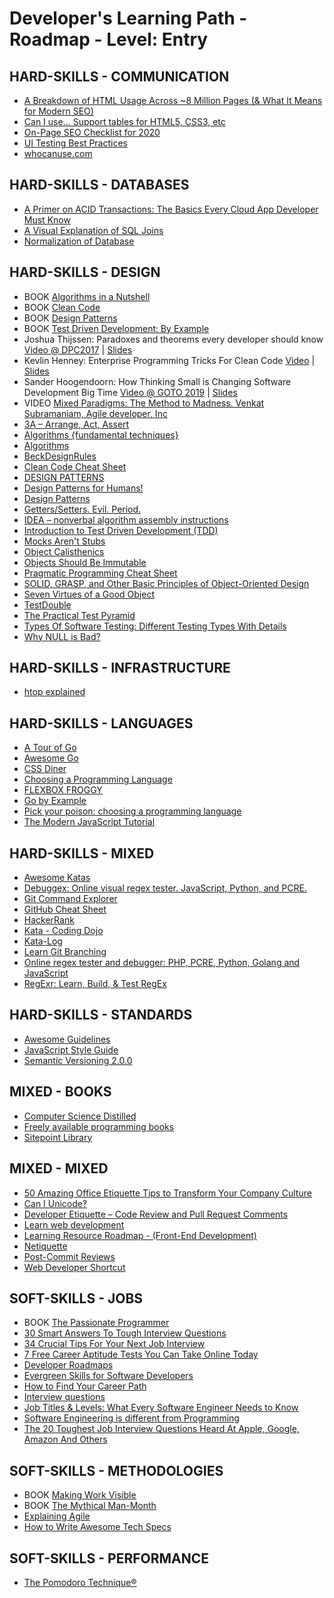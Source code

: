 # Developer's Learning Path - Roadmap - Level: Entry

## HARD-SKILLS - COMMUNICATION

- [A Breakdown of HTML Usage Across ~8 Million Pages (& What It Means for Modern SEO)](https://moz.com/blog/a-breakdown-of-html-usage-across-8-million-pages)
- [Can I use... Support tables for HTML5, CSS3, etc](https://caniuse.com/)
- [On-Page SEO Checklist for 2020](https://www.gotchseo.com/on-page-seo/)
- [UI Testing Best Practices](https://github.com/NoriSte/ui-testing-best-practices)
- [whocanuse.com](https://whocanuse.com/)

## HARD-SKILLS - DATABASES

- [A Primer on ACID Transactions: The Basics Every Cloud App Developer Must Know](https://blog.yugabyte.com/a-primer-on-acid-transactions/)
- [A Visual Explanation of SQL Joins](https://blog.codinghorror.com/a-visual-explanation-of-sql-joins/)
- [Normalization of Database](https://www.studytonight.com/dbms/database-normalization.php)

## HARD-SKILLS - DESIGN

- BOOK [Algorithms in a Nutshell](https://www.amazon.com/Algorithms-Nutshell-Desktop-Quick-Reference/dp/1491948922)
- BOOK [Clean Code](https://www.amazon.com/Clean-Code-Handbook-Software-Craftsmanship/dp/0132350882)
- BOOK [Design Patterns](https://www.amazon.com/Design-Patterns-Elements-Reusable-Object-Oriented/dp/0201633612)
- BOOK [Test Driven Development: By Example](https://www.amazon.com/Test-Driven-Development-By-Example/dp/0321146530)
- Joshua Thijssen: Paradoxes and theorems every developer should know [Video @ DPC2017](https://www.youtube.com/watch?v=JBUIIQnVfBQ) | [Slides](https://speakerdeck.com/jaytaph/paradoxes-and-theorems-every-developer-should-know-3)
- Kevlin Henney: Enterprise Programming Tricks For Clean Code [Video](https://www.youtube.com/watch?v=dC9vdQkU-xI) | [Slides](https://www.slideshare.net/Kevlin/clean-coders-hate-what-happens-to-your-code-when-you-use-these-enterprise-programming-tricks-77305014)
- Sander Hoogendoorn: How Thinking Small is Changing Software Development Big Time [Video @ GOTO 2019](https://www.youtube.com/watch?v=YCQMiFF9QXM) | [Slides](https://www.slideshare.net/aahoogendoorn/its-a-small-world-after-all-how-thinking-small-changes-software-big-time)
- VIDEO [Mixed Paradigms: The Method to Madness. Venkat Subramaniam, Agile developer, Inc](https://www.youtube.com/watch?v=QYBRifsWHD0)
- [3A – Arrange, Act, Assert](https://xp123.com/articles/3a-arrange-act-assert/)
- [Algorithms {fundamental techniques}](https://en.wikibooks.org/wiki/Algorithms)
- [Algorithms](https://www.geeksforgeeks.org/fundamentals-of-algorithms/)
- [BeckDesignRules](https://martinfowler.com/bliki/BeckDesignRules.html)
- [Clean Code Cheat Sheet](https://www.bbv.ch/images/bbv/pdf/downloads/V2_Clean_Code_V3.pdf)
- [DESIGN PATTERNS](https://refactoring.guru/design-patterns)
- [Design Patterns for Humans!](https://github.com/kamranahmedse/design-patterns-for-humans)
- [Design Patterns](https://sourcemaking.com/design_patterns)
- [Getters/Setters. Evil. Period.](https://www.yegor256.com/2014/09/16/getters-and-setters-are-evil.html)
- [IDEA – nonverbal algorithm assembly instructions](https://idea-instructions.com/)
- [Introduction to Test Driven Development (TDD)](http://agiledata.org/essays/tdd.html)
- [Mocks Aren't Stubs](https://martinfowler.com/articles/mocksArentStubs.html)
- [Object Calisthenics](https://williamdurand.fr/2013/06/03/object-calisthenics/)
- [Objects Should Be Immutable](https://www.yegor256.com/2014/06/09/objects-should-be-immutable.html)
- [Pragmatic Programming Cheat Sheet](https://cheatography.com/marconlsantos/cheat-sheets/pragmatic-programming/)
- [SOLID, GRASP, and Other Basic Principles of Object-Oriented Design](https://dzone.com/articles/solid-grasp-and-other-basic-principles-of-object-o)
- [Seven Virtues of a Good Object](https://www.yegor256.com/2014/11/20/seven-virtues-of-good-object.html)
- [TestDouble](https://martinfowler.com/bliki/TestDouble.html)
- [The Practical Test Pyramid](https://martinfowler.com/articles/practical-test-pyramid.html)
- [Types Of Software Testing: Different Testing Types With Details](https://www.softwaretestinghelp.com/types-of-software-testing/)
- [Why NULL is Bad?](https://www.yegor256.com/2014/05/13/why-null-is-bad.html)

## HARD-SKILLS - INFRASTRUCTURE

- [htop explained](https://peteris.rocks/blog/htop/)

## HARD-SKILLS - LANGUAGES

- [A Tour of Go](https://tour.golang.org/)
- [Awesome Go](https://github.com/avelino/awesome-go)
- [CSS Diner](https://flukeout.github.io/)
- [Choosing a Programming Language](<https://docs.microsoft.com/en-us/previous-versions/cc168615(v=msdn.10)>)
- [FLEXBOX FROGGY](https://flexboxfroggy.com/)
- [Go by Example](https://gobyexample.com/)
- [Pick your poison: choosing a programming language](http://www.readme.lk/busting-bubbles-ten-popular-programming-languages/)
- [The Modern JavaScript Tutorial](https://javascript.info/)

## HARD-SKILLS - MIXED

- [Awesome Katas](https://github.com/gamontal/awesome-katas)
- [Debuggex: Online visual regex tester. JavaScript, Python, and PCRE.](https://www.debuggex.com/)
- [Git Command Explorer](https://gitexplorer.com/)
- [GitHub Cheat Sheet](https://github.com/tiimgreen/github-cheat-sheet)
- [HackerRank](https://www.hackerrank.com/)
- [Kata - Coding Dojo](http://codingdojo.org/kata/)
- [Kata-Log](https://kata-log.rocks/)
- [Learn Git Branching](https://learngitbranching.js.org/)
- [Online regex tester and debugger: PHP, PCRE, Python, Golang and JavaScript](https://regex101.com/)
- [RegExr: Learn, Build, & Test RegEx](https://regexr.com/)

## HARD-SKILLS - STANDARDS

- [Awesome Guidelines](https://github.com/Kristories/awesome-guidelines)
- [JavaScript Style Guide](https://github.com/airbnb/javascript)
- [Semantic Versioning 2.0.0](https://semver.org/)

## MIXED - BOOKS

- [Computer Science Distilled](https://sourcemaking.com/computer-science-distilled)
- [Freely available programming books](https://github.com/EbookFoundation/free-programming-books)
- [Sitepoint Library](https://www.sitepoint.com/premium/library/)

## MIXED - MIXED

- [50 Amazing Office Etiquette Tips to Transform Your Company Culture](https://smallbiztrends.com/2017/06/office-etiquette.html)
- [Can I Unicode‽](https://mathiasbynens.github.io/caniunicode/)
- [Developer Etiquette – Code Review and Pull Request Comments](https://erikzaadi.com/2019/09/29/pull-request-etiquette-a-set-of-simple-rules-for-your-code-review/)
- [Learn web development](https://developer.mozilla.org/en-US/docs/Learn)
- [Learning Resource Roadmap - (Front-End Development)](https://github.com/devcenter-square/Learning-Resource-Path-Front-End)
- [Netiquette](https://www.fau.edu/oit/student/netiquette.php)
- [Post-Commit Reviews](https://copyconstruct.medium.com/post-commit-reviews-b4cc2163ac7a)
- [Web Developer Shortcut](https://github.com/rkukuh/web-developer-shortcut)

## SOFT-SKILLS - JOBS

- BOOK [The Passionate Programmer](https://www.amazon.com/Passionate-Programmer-Remarkable-Development-Pragmatic-ebook/dp/B00AYQNR5U)
- [30 Smart Answers To Tough Interview Questions](https://www.businessinsider.com/30-smart-answers-to-tough-interview-questions-2013-8)
- [34 Crucial Tips For Your Next Job Interview](https://www.lifehack.org/articles/work/34-crucial-tips-for-your-next-job-interview.html)
- [7 Free Career Aptitude Tests You Can Take Online Today](https://blog.hubspot.com/marketing/career-aptitude-tests)
- [Developer Roadmaps](https://roadmap.sh/)
- [Evergreen Skills for Software Developers](https://github.com/romenrg/evergreen-skills-developers)
- [How to Find Your Career Path](https://lifehacker.com/top-10-ways-to-find-your-career-path-1628537579)
- [Interview questions](https://github.com/odino/interviews)
- [Job Titles & Levels: What Every Software Engineer Needs to Know](https://www.holloway.com/s/trh-job-titles-levels-fundamentals-for-software-engineering)
- [Software Engineering is different from Programming](https://medium.com/edge-coders/software-engineering-is-different-from-programming-b108c135af26)
- [The 20 Toughest Job Interview Questions Heard At Apple, Google, Amazon And Others](https://www.businessinsider.com/toughest-job-interview-questions-2013-7)

## SOFT-SKILLS - METHODOLOGIES

- BOOK [Making Work Visible](https://www.amazon.com/Making-Work-Visible-Exposing-Optimize/dp/1942788150)
- BOOK [The Mythical Man-Month](https://www.amazon.com/Mythical-Man-Month-Essays-Software-Engineering/dp/0201835959)
- [Explaining Agile](https://www.forbes.com/sites/stevedenning/2016/09/08/explaining-agile/)
- [How to Write Awesome Tech Specs](https://eng.lyft.com/awesome-tech-specs-86eea8e45bb9)

## SOFT-SKILLS - PERFORMANCE

- [The Pomodoro Technique®](https://francescocirillo.com/pages/pomodoro-technique)
